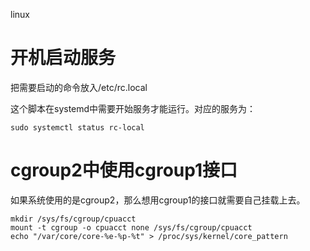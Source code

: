 linux

# 开机启动服务

把需要启动的命令放入/etc/rc.local

这个脚本在systemd中需要开始服务才能运行。对应的服务为：

```
sudo systemctl status rc-local
```

# cgroup2中使用cgroup1接口

如果系统使用的是cgroup2，那么想用cgroup1的接口就需要自己挂载上去。

```
mkdir /sys/fs/cgroup/cpuacct
mount -t cgroup -o cpuacct none /sys/fs/cgroup/cpuacct
echo "/var/core/core-%e-%p-%t" > /proc/sys/kernel/core_pattern
```

